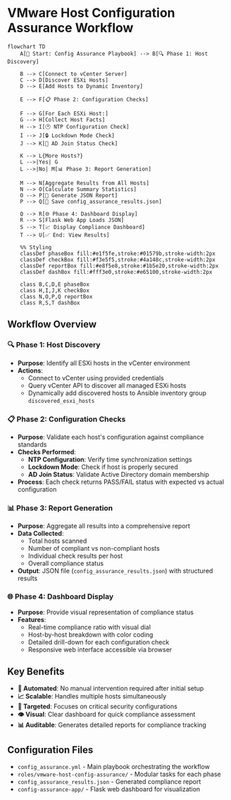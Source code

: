 # VMware Host Configuration Assurance Workflow

```mermaid
flowchart TD
    A[🎯 Start: Config Assurance Playbook] --> B[🔍 Phase 1: Host Discovery]
    
    B --> C[Connect to vCenter Server]
    C --> D[Discover ESXi Hosts]
    D --> E[Add Hosts to Dynamic Inventory]
    
    E --> F[📋 Phase 2: Configuration Checks]
    
    F --> G[For Each ESXi Host:]
    G --> H[Collect Host Facts]
    H --> I[🕐 NTP Configuration Check]
    I --> J[🔒 Lockdown Mode Check]
    J --> K[👥 AD Join Status Check]
    
    K --> L{More Hosts?}
    L -->|Yes| G
    L -->|No| M[📊 Phase 3: Report Generation]
    
    M --> N[Aggregate Results from All Hosts]
    N --> O[Calculate Summary Statistics]
    O --> P[📄 Generate JSON Report]
    P --> Q[💾 Save config_assurance_results.json]
    
    Q --> R[🌐 Phase 4: Dashboard Display]
    R --> S[Flask Web App Loads JSON]
    S --> T[📈 Display Compliance Dashboard]
    T --> U[✅ End: View Results]
    
    %% Styling
    classDef phaseBox fill:#e1f5fe,stroke:#01579b,stroke-width:2px
    classDef checkBox fill:#f3e5f5,stroke:#4a148c,stroke-width:2px
    classDef reportBox fill:#e8f5e8,stroke:#1b5e20,stroke-width:2px
    classDef dashBox fill:#fff3e0,stroke:#e65100,stroke-width:2px
    
    class B,C,D,E phaseBox
    class H,I,J,K checkBox  
    class N,O,P,Q reportBox
    class R,S,T dashBox
```

## Workflow Overview

### 🔍 **Phase 1: Host Discovery**
- **Purpose**: Identify all ESXi hosts in the vCenter environment
- **Actions**: 
  - Connect to vCenter using provided credentials
  - Query vCenter API to discover all managed ESXi hosts
  - Dynamically add discovered hosts to Ansible inventory group `discovered_esxi_hosts`

### 📋 **Phase 2: Configuration Checks**
- **Purpose**: Validate each host's configuration against compliance standards
- **Checks Performed**:
  - **NTP Configuration**: Verify time synchronization settings
  - **Lockdown Mode**: Check if host is properly secured
  - **AD Join Status**: Validate Active Directory domain membership
- **Process**: Each check returns PASS/FAIL status with expected vs actual configuration

### 📊 **Phase 3: Report Generation**
- **Purpose**: Aggregate all results into a comprehensive report
- **Data Collected**:
  - Total hosts scanned
  - Number of compliant vs non-compliant hosts
  - Individual check results per host
  - Overall compliance status
- **Output**: JSON file (`config_assurance_results.json`) with structured results

### 🌐 **Phase 4: Dashboard Display**
- **Purpose**: Provide visual representation of compliance status
- **Features**:
  - Real-time compliance ratio with visual dial
  - Host-by-host breakdown with color coding
  - Detailed drill-down for each configuration check
  - Responsive web interface accessible via browser

## Key Benefits

- **🔄 Automated**: No manual intervention required after initial setup
- **📈 Scalable**: Handles multiple hosts simultaneously
- **🎯 Targeted**: Focuses on critical security configurations
- **👁️ Visual**: Clear dashboard for quick compliance assessment
- **📊 Auditable**: Generates detailed reports for compliance tracking

## Configuration Files

- `config_assurance.yml` - Main playbook orchestrating the workflow
- `roles/vmware-host-config-assurance/` - Modular tasks for each phase
- `config_assurance_results.json` - Generated compliance report
- `config-assurance-app/` - Flask web dashboard for visualization